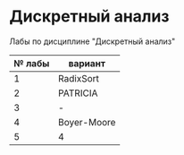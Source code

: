 # Дискретный анализ
Лабы по дисциплине "Дискретный анализ"

| № лабы | вариант     |
|--------|-------------|
| 1      | RadixSort   |
| 2      | PATRICIA    |
| 3      | -           |
| 4      | Boyer-Moore |
| 5      | 4           |

